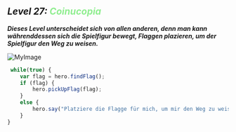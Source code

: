 ## ***Level 27:***  <span style="color: lightgreen">***Coinucopia***

***Dieses Level unterscheidet sich von allen anderen, denn man kann währenddessen sich die Spielfigur bewegt, Flaggen plazieren, um der Spielfigur den Weg zu weisen.***

![MyImage](<Welt 2 Level 27.png>)

```Javascript
 while(true) {
    var flag = hero.findFlag();
    if (flag) {
        hero.pickUpFlag(flag);
    }
    else {
        hero.say("Platziere die Flagge für mich, um mir den Weg zu weisen.");
    }
}
```